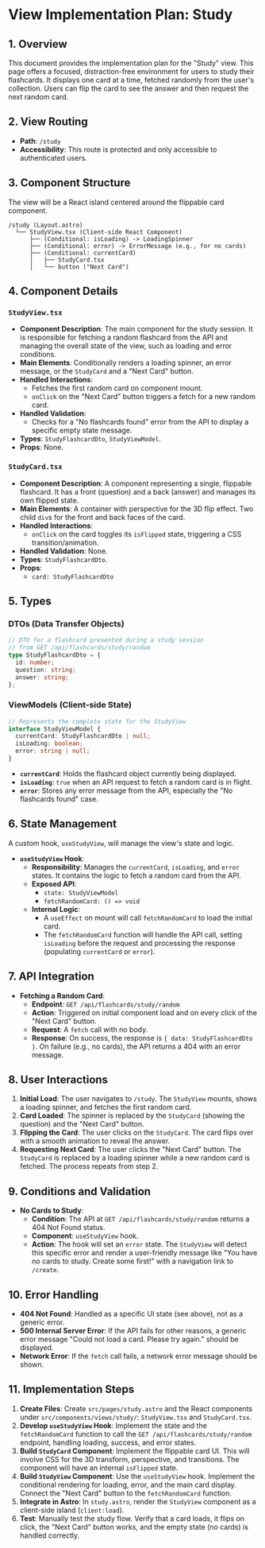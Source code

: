 # View Implementation Plan: Study

## 1. Overview

This document provides the implementation plan for the "Study" view. This page offers a focused, distraction-free environment for users to study their flashcards. It displays one card at a time, fetched randomly from the user's collection. Users can flip the card to see the answer and then request the next random card.

## 2. View Routing

- **Path**: `/study`
- **Accessibility**: This route is protected and only accessible to authenticated users.

## 3. Component Structure

The view will be a React island centered around the flippable card component.

```
/study (Layout.astro)
  └── StudyView.tsx (Client-side React Component)
      ├── (Conditional: isLoading) -> LoadingSpinner
      ├── (Conditional: error) -> ErrorMessage (e.g., for no cards)
      ├── (Conditional: currentCard)
      │   ├── StudyCard.tsx
      │   └── button ("Next Card")
```

## 4. Component Details

### `StudyView.tsx`

- **Component Description**: The main component for the study session. It is responsible for fetching a random flashcard from the API and managing the overall state of the view, such as loading and error conditions.
- **Main Elements**: Conditionally renders a loading spinner, an error message, or the `StudyCard` and a "Next Card" button.
- **Handled Interactions**:
  - Fetches the first random card on component mount.
  - `onClick` on the "Next Card" button triggers a fetch for a new random card.
- **Handled Validation**:
  - Checks for a "No flashcards found" error from the API to display a specific empty state message.
- **Types**: `StudyFlashcardDto`, `StudyViewModel`.
- **Props**: None.

### `StudyCard.tsx`

- **Component Description**: A component representing a single, flippable flashcard. It has a front (question) and a back (answer) and manages its own flipped state.
- **Main Elements**: A container with perspective for the 3D flip effect. Two child `div`s for the front and back faces of the card.
- **Handled Interactions**:
  - `onClick` on the card toggles its `isFlipped` state, triggering a CSS transition/animation.
- **Handled Validation**: None.
- **Types**: `StudyFlashcardDto`.
- **Props**:
  - `card: StudyFlashcardDto`

## 5. Types

### DTOs (Data Transfer Objects)

```typescript
// DTO for a flashcard presented during a study session
// from GET /api/flashcards/study/random
type StudyFlashcardDto = {
  id: number;
  question: string;
  answer: string;
};
```

### ViewModels (Client-side State)

```typescript
// Represents the complete state for the StudyView
interface StudyViewModel {
  currentCard: StudyFlashcardDto | null;
  isLoading: boolean;
  error: string | null;
}
```

- **`currentCard`**: Holds the flashcard object currently being displayed.
- **`isLoading`**: `true` when an API request to fetch a random card is in flight.
- **`error`**: Stores any error message from the API, especially the "No flashcards found" case.

## 6. State Management

A custom hook, `useStudyView`, will manage the view's state and logic.

- **`useStudyView` Hook**:
  - **Responsibility**: Manages the `currentCard`, `isLoading`, and `error` states. It contains the logic to fetch a random card from the API.
  - **Exposed API**:
    - `state: StudyViewModel`
    - `fetchRandomCard: () => void`
  - **Internal Logic**:
    - A `useEffect` on mount will call `fetchRandomCard` to load the initial card.
    - The `fetchRandomCard` function will handle the API call, setting `isLoading` before the request and processing the response (populating `currentCard` or `error`).

## 7. API Integration

- **Fetching a Random Card**:
  - **Endpoint**: `GET /api/flashcards/study/random`
  - **Action**: Triggered on initial component load and on every click of the "Next Card" button.
  - **Request**: A `fetch` call with no body.
  - **Response**: On success, the response is `{ data: StudyFlashcardDto }`. On failure (e.g., no cards), the API returns a 404 with an error message.

## 8. User Interactions

1.  **Initial Load**: The user navigates to `/study`. The `StudyView` mounts, shows a loading spinner, and fetches the first random card.
2.  **Card Loaded**: The spinner is replaced by the `StudyCard` (showing the question) and the "Next Card" button.
3.  **Flipping the Card**: The user clicks on the `StudyCard`. The card flips over with a smooth animation to reveal the answer.
4.  **Requesting Next Card**: The user clicks the "Next Card" button. The `StudyCard` is replaced by a loading spinner while a new random card is fetched. The process repeats from step 2.

## 9. Conditions and Validation

- **No Cards to Study**:
  - **Condition**: The API at `GET /api/flashcards/study/random` returns a 404 Not Found status.
  - **Component**: `useStudyView` hook.
  - **Action**: The hook will set an `error` state. The `StudyView` will detect this specific error and render a user-friendly message like "You have no cards to study. Create some first!" with a navigation link to `/create`.

## 10. Error Handling

- **404 Not Found**: Handled as a specific UI state (see above), not as a generic error.
- **500 Internal Server Error**: If the API fails for other reasons, a generic error message "Could not load a card. Please try again." should be displayed.
- **Network Error**: If the `fetch` call fails, a network error message should be shown.

## 11. Implementation Steps

1.  **Create Files**: Create `src/pages/study.astro` and the React components under `src/components/views/study/`: `StudyView.tsx` and `StudyCard.tsx`.
2.  **Develop `useStudyView` Hook**: Implement the state and the `fetchRandomCard` function to call the `GET /api/flashcards/study/random` endpoint, handling loading, success, and error states.
3.  **Build `StudyCard` Component**: Implement the flippable card UI. This will involve CSS for the 3D transform, perspective, and transitions. The component will have an internal `isFlipped` state.
4.  **Build `StudyView` Component**: Use the `useStudyView` hook. Implement the conditional rendering for loading, error, and the main card display. Connect the "Next Card" button to the `fetchRandomCard` function.
5.  **Integrate in Astro**: In `study.astro`, render the `StudyView` component as a client-side island (`client:load`).
6.  **Test**: Manually test the study flow. Verify that a card loads, it flips on click, the "Next Card" button works, and the empty state (no cards) is handled correctly.
